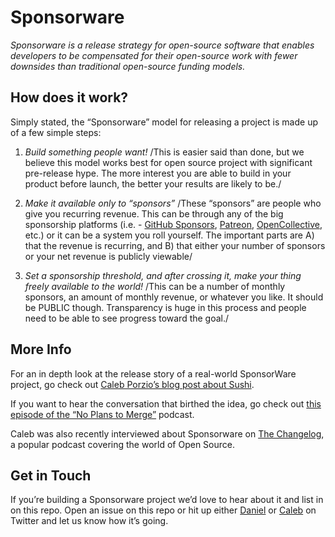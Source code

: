 # Sponsorware
*Sponsorware is a release strategy for open-source software that enables developers to be compensated for their open-source work with fewer downsides than traditional open-source funding models.*

## How does it work?
Simply stated, the “Sponsorware” model for releasing a project is made up of a few simple steps:

1. *Build something people want!*
/This is easier said than done, but we believe this model works best for open source project with significant pre-release hype. The more interest you are able to build in your product before launch, the better your results are likely to be./

2. *Make it available only to “sponsors”*
/These “sponsors” are people who give you recurring revenue. This can be through any of the big sponsorship platforms (i.e. - [GitHub Sponsors](https://github.com/sponsors), [Patreon](https://www.patreon.com/), [OpenCollective](https://opencollective.com/), etc.) or it can be a system you roll yourself. The important parts are A) that the revenue is recurring, and B) that either your number of sponsors or your net revenue is publicly viewable/

3. *Set a sponsorship threshold, and after crossing it, make your thing freely available to the world!*
/This can be a number of monthly sponsors, an amount of monthly revenue, or whatever you like. It should be PUBLIC though. Transparency is huge in this process and people need to be able to see progress toward the goal./

## More Info
For an in depth look at the release story of a real-world SponsorWare project, go check out [Caleb Porzio’s blog post about Sushi](http://calebporzio.com/sponsorware). 

If you want to hear the conversation that birthed the idea, go check out [this episode of the “No Plans to Merge”](https://noplanstomerge.simplecast.com/episodes/funding-opensource-software-aka-sponsorware) podcast.

Caleb was also recently interviewed about Sponsorware on [The Changelog](https://changelog.com/podcast/381), a popular podcast covering the world of Open Source.

## Get in Touch
If you’re building a Sponsorware project we’d love to hear about it and list in on this repo. Open an issue on this repo or hit up either [Daniel](http://twitter.com/DCoulbourne) or [Caleb](http://twitter.com/calebporzio) on Twitter and let us know how it’s going.
